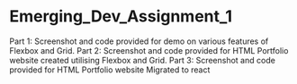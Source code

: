 # Emerging_Dev_Assignment_1
Part 1: 
Screenshot and code provided for demo on various features of Flexbox and Grid.
Part 2:
Screenshot and code provided for HTML Portfolio website created utilising Flexbox and Grid.
Part 3: 
Screenshot and code provided for HTML Portfolio website Migrated to react
